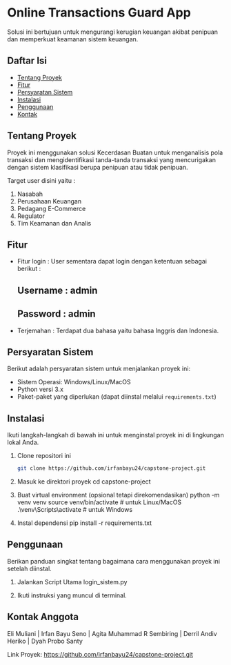 # Online Transactions Guard App

Solusi ini bertujuan untuk mengurangi kerugian keuangan akibat penipuan dan memperkuat keamanan sistem keuangan.

## Daftar Isi

- [Tentang Proyek](#tentang-proyek)
- [Fitur](#fitur)
- [Persyaratan Sistem](#persyaratan-sistem)
- [Instalasi](#instalasi)
- [Penggunaan](#penggunaan)
- [Kontak](#kontak)

## Tentang Proyek

Proyek ini menggunakan solusi Kecerdasan Buatan untuk menganalisis pola transaksi dan mengidentifikasi tanda-tanda transaksi yang mencurigakan dengan sistem klasifikasi berupa penipuan atau tidak penipuan.

Target user disini yaitu :
1. Nasabah
2. Perusahaan Keuangan
3. Pedagang E-Commerce
4. Regulator
5. Tim Keamanan dan Analis



## Fitur

- Fitur login :
  User sementara dapat login dengan ketentuan sebagai berikut :
  ## Username : admin
  ## Password : admin
  
- Terjemahan : Terdapat dua bahasa yaitu bahasa Inggris dan Indonesia.

## Persyaratan Sistem

Berikut adalah persyaratan sistem untuk menjalankan proyek ini:

- Sistem Operasi: Windows/Linux/MacOS
- Python versi 3.x
- Paket-paket yang diperlukan (dapat diinstal melalui `requirements.txt`)

## Instalasi

Ikuti langkah-langkah di bawah ini untuk menginstal proyek ini di lingkungan lokal Anda.

1. Clone repositori ini
   ```sh
   git clone https://github.com/irfanbayu24/capstone-project.git
   
2. Masuk ke direktori proyek
   cd capstone-project
   
4. Buat virtual environment (opsional tetapi direkomendasikan)
   python -m venv venv
   source venv/bin/activate # untuk Linux/MacOS
   .\venv\Scripts\activate  # untuk Windows

5. Instal dependensi
   pip install -r requirements.txt

## Penggunaan

Berikan panduan singkat tentang bagaimana cara menggunakan proyek ini setelah diinstal.

1. Jalankan Script Utama
   login_sistem.py
   
2. Ikuti instruksi yang muncul di terminal.

## Kontak Anggota

Eli Muliani | Irfan Bayu Seno | Agita Muhammad R Sembiring | Derril Andiv Heriko | Dyah Probo Santy

Link Proyek: https://github.com/irfanbayu24/capstone-project.git
